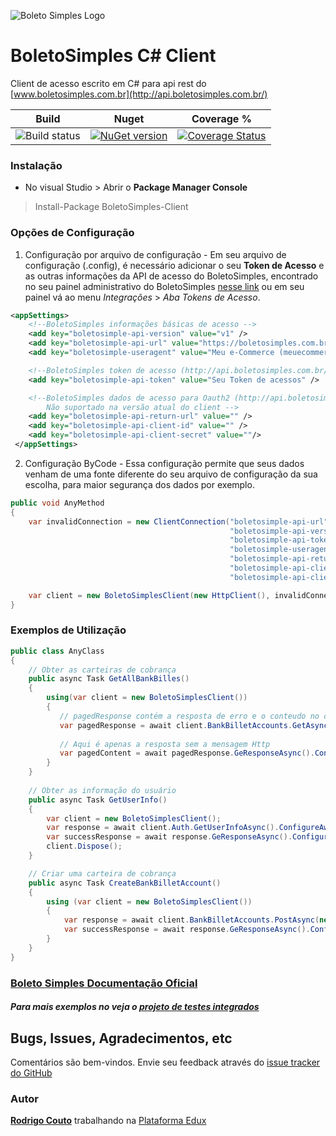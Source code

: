 ![Boleto Simples Logo](http://api.boletosimples.com.br/img/logo.png)

# BoletoSimples C# Client
Client de acesso escrito em C# para api rest do [www.boletosimples.com.br](http://api.boletosimples.com.br/)

 Build | Nuget | Coverage %
--------------|-------|-----------
|![Build status](https://ci.appveyor.com/api/projects/status/l333hif1lnf1d2lo/branch/master?svg=true) | [![NuGet version](https://badge.fury.io/nu/BoletoSimples-Client.svg)](https://badge.fury.io/nu/BoletoSimples-Client) | [![Coverage Status](https://coveralls.io/repos/github/BoletoSimples/boletosimples-csharp/badge.svg?branch=master)](https://coveralls.io/github/BoletoSimples/boletosimples-csharp?branch=master)

### Instalação

* No visual Studio > Abrir o **Package Manager Console**

> Install-Package BoletoSimples-Client

### Opções de Configuração

1. Configuração por arquivo de configuração - Em seu arquivo de configuração (.config), é necessário adicionar o seu **Token de Acesso** e as outras informações da API de acesso do BoletoSimples, encontrado no seu painel administrativo do BoletoSimples [nesse link](https://boletosimples.com.br/conta/api/tokens) ou em seu painel vá ao menu *Integrações* > *Aba Tokens de Acesso*.

```xml
<appSettings>
    <!--BoletoSimples informações básicas de acesso -->
    <add key="boletosimple-api-version" value="v1" />
    <add key="boletosimple-api-url" value="https://boletosimples.com.br/api" />
    <add key="boletosimple-useragent" value="Meu e-Commerce (meuecommerce@example.com)" />

    <!--BoletoSimples token de acesso (http://api.boletosimples.com.br/authentication/token/) -->
    <add key="boletosimple-api-token" value="Seu Token de acessos" />

    <!--BoletoSimples dados de acesso para Oauth2 (http://api.boletosimples.com.br/authentication/oauth2/) 
        Não suportado na versão atual do client -->
    <add key="boletosimple-api-return-url" value="" />
    <add key="boletosimple-api-client-id" value="" />
    <add key="boletosimple-api-client-secret" value=""/>
 </appSettings>
```

2. Configuração ByCode - Essa configuração permite que seus dados venham de uma fonte diferente do seu arquivo de configuração da sua escolha, para maior segurança dos dados por exemplo.
```csharp
public void AnyMethod
{
    var invalidConnection = new ClientConnection("boletosimple-api-url",
                                                 "boletosimple-api-version",
                                                 "boletosimple-api-token",
                                                 "boletosimple-useragent",
                                                 "boletosimple-api-return-url",
                                                 "boletosimple-api-client-id",
                                                 "boletosimple-api-client-secret");

    var client = new BoletoSimplesClient(new HttpClient(), invalidConnection);
}

```

### Exemplos de Utilização

```csharp
public class AnyClass
{
    // Obter as carteiras de cobrança
    public async Task GetAllBankBilles()
    {
        using(var client = new BoletoSimplesClient())
        {
           // pagedResponse contém a resposta de erro e o conteudo no caso de sucesso
           var pagedResponse = await client.BankBilletAccounts.GetAsync(0, 250).ConfigureAwait(false);
           
           // Aqui é apenas a resposta sem a mensagem Http
           var pagedContent = await pagedResponse.GeResponseAsync().ConfigureAwait(false);
        }
    }
	
    // Obter as informação do usuário
    public async Task GetUserInfo()
    {
        var client = new BoletoSimplesClient();
        var response = await client.Auth.GetUserInfoAsync().ConfigureAwait(false);
        var successResponse = await response.GeResponseAsync().ConfigureAwait(false);
        client.Dispose();
    }

    // Criar uma carteira de cobrança
    public async Task CreateBankBilletAccount()
    {
        using (var client = new BoletoSimplesClient())
        {
            var response = await client.BankBilletAccounts.PostAsync(new BankBilletAccount()).ConfigureAwait(false);
            var successResponse = await response.GeResponseAsync().ConfigureAwait(false);
        }
    }
}
```
### [Boleto Simples Documentação Oficial](http://api.boletosimples.com.br/)

##### Para mais exemplos no veja o [projeto de testes integrados](https://github.com/BoletoSimples/boletosimples-csharp/tree/master/BoletoSimplesApiClient/BoletoSimplesApiClient.IntegratedTests)


## Bugs, Issues, Agradecimentos, etc

Comentários são bem-vindos. Envie seu feedback através do [issue tracker do GitHub](http://github.com/BoletoSimples/boletosimples-csharp/issues)

### Autor

[**Rodrigo Couto**](http://github.com/rscouto) trabalhando na [Plataforma Edux](http://www.sistemaedux.com.br)



